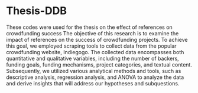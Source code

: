 # Thesis-DDB
These codes were used for the thesis on the effect of references on crowdfunding success
The objective of this research is to examine the impact of references on the success of crowdfunding projects. To achieve this goal, we employed scraping tools to collect data from the popular crowdfunding website, Indiegogo. The collected data encompasses both quantitative and qualitative variables, including the number of backers, funding goals, funding mechanisms, project categories, and textual content. Subsequently, we utilized various analytical methods and tools, such as descriptive analysis, regression analysis, and ANOVA to analyze the data and derive insights that will address our hypotheses and subquestions.
